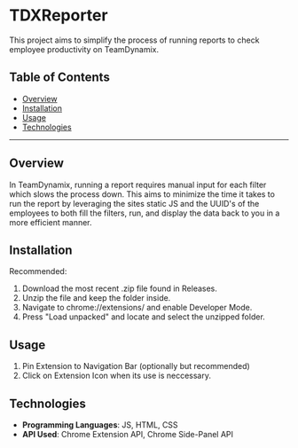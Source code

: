 # TDXReporter

This project aims to simplify the process of running reports to check employee productivity on TeamDynamix.

## Table of Contents

- [Overview](#overview)
- [Installation](#installation)
- [Usage](#usage)
- [Technologies](#technologies)

---

## Overview

In TeamDynamix, running a report requires manual input for each filter which slows the process down. This aims to minimize the time it takes to run the report by leveraging the sites static JS and the UUID's of the employees to both fill the filters, run, and display the data back to you in a more efficient manner.

## Installation

Recommended:
1. Download the most recent .zip file found in Releases.
2. Unzip the file and keep the folder inside.
3. Navigate to chrome://extensions/ and enable Developer Mode.
4. Press "Load unpacked" and locate and select the unzipped folder.

## Usage

1. Pin Extension to Navigation Bar (optionally but recommended)
2. Click on Extension Icon when its use is neccessary.

## Technologies

- **Programming Languages**: JS, HTML, CSS
- **API Used**: Chrome Extension API, Chrome Side-Panel API
